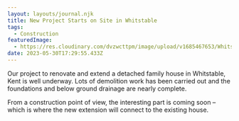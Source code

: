 ```yaml
---
layout: layouts/journal.njk
title: New Project Starts on Site in Whitstable
tags:
  - Construction
featuredImage:
  - https://res.cloudinary.com/dvzwcttpm/image/upload/v1685467653/Whitstable_architecture_uuya2z.jpg
date: 2023-05-30T17:29:55.433Z
---
```

Our project to renovate and extend a detached family house in Whitstable, Kent is well underway. Lots of demolition work has been carried out and the foundations and below ground drainage are nearly complete. 

From a construction point of view, the interesting part is coming soon – which is where the new extension will connect to the existing house. 